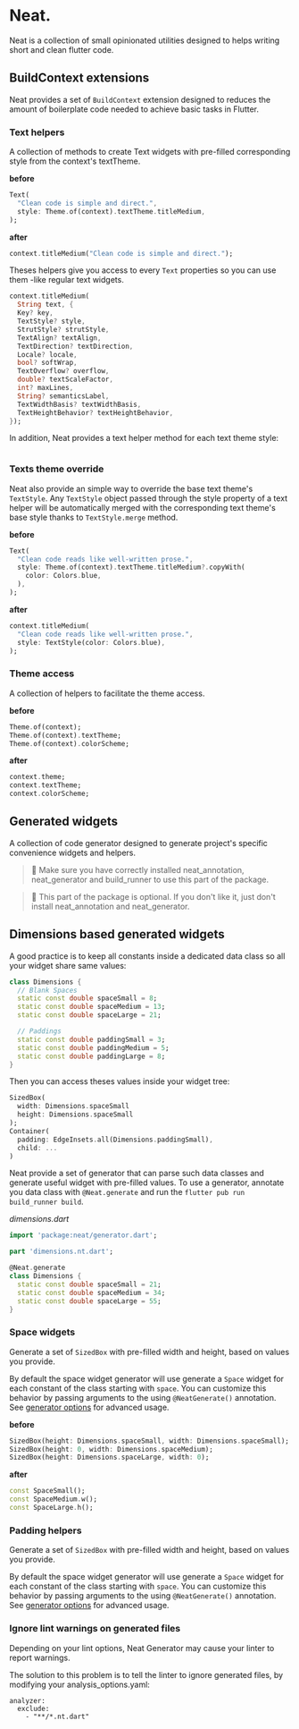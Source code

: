 # Neat.

Neat is a collection of small opinionated utilities designed to helps writing short and clean flutter code.

## BuildContext extensions

Neat provides a set of `BuildContext` extension designed to reduces the amount of boilerplate code needed to achieve basic tasks in Flutter.

### Text helpers

A collection of methods to create Text widgets with pre-filled corresponding style from the context's textTheme.

**before**
```dart
Text(
  "Clean code is simple and direct.",
  style: Theme.of(context).textTheme.titleMedium,
);
```
**after**
```dart
context.titleMedium("Clean code is simple and direct.");
```

Theses helpers give you access to every `Text` properties so you can use them -like regular text widgets.
```dart
context.titleMedium(
  String text, {
  Key? key,
  TextStyle? style,
  StrutStyle? strutStyle,
  TextAlign? textAlign,
  TextDirection? textDirection,
  Locale? locale,
  bool? softWrap,
  TextOverflow? overflow,
  double? textScaleFactor,
  int? maxLines,
  String? semanticsLabel,
  TextWidthBasis? textWidthBasis,
  TextHeightBehavior? textHeightBehavior,
});
```

In addition, Neat provides a text helper method for each text theme style:
```dart
```

### Texts theme override
Neat also provide an simple way to override the base text theme's `TextStyle`.
Any `TextStyle` object passed through the style property of a text helper will be automatically merged with the corresponding text theme's base style thanks to `TextStyle.merge` method.

**before**
```dart
Text(
  "Clean code reads like well-written prose.",
  style: Theme.of(context).textTheme.titleMedium?.copyWith(
    color: Colors.blue,
  ),
);
```

**after**
```dart
context.titleMedium(
  "Clean code reads like well-written prose.",
  style: TextStyle(color: Colors.blue),
);
```

### Theme access

A collection of helpers to facilitate the theme access.

**before**
```dart
Theme.of(context);
Theme.of(context).textTheme;
Theme.of(context).colorScheme;
```

**after**
```dart
context.theme;
context.textTheme;
context.colorScheme;
```

## Generated widgets

A collection of code generator designed to generate project's specific convenience widgets and helpers.

> 🚨 Make sure you have correctly installed neat_annotation, neat_generator and build_runner to use this part of the package.

> 🔧 This part of the package is optional. If you don't like it, just don't install neat_annotation and neat_generator.

## Dimensions based generated widgets

A good practice is to keep all constants inside a dedicated data class so all your widget share same values:
```dart
class Dimensions {
  // Blank Spaces
  static const double spaceSmall = 8;
  static const double spaceMedium = 13;
  static const double spaceLarge = 21;

  // Paddings
  static const double paddingSmall = 3;
  static const double paddingMedium = 5;
  static const double paddingLarge = 8;
}
```
Then you can access theses values inside your widget tree:
```dart
SizedBox(
  width: Dimensions.spaceSmall
  height: Dimensions.spaceSmall
);
Container(
  padding: EdgeInsets.all(Dimensions.paddingSmall),
  child: ...
)
```
Neat provide a set of generator that can parse such data classes and generate useful widget with pre-filled values. To use a generator,
annotate you data class with `@Neat.generate` and run the `flutter pub run build_runner build`.

_dimensions.dart_
```dart
import 'package:neat/generator.dart';

part 'dimensions.nt.dart';

@Neat.generate
class Dimensions {
  static const double spaceSmall = 21;
  static const double spaceMedium = 34;
  static const double spaceLarge = 55;
}
```

### Space widgets
Generate a set of `SizedBox` with pre-filled width and height, based on values you provide.

By default the space widget generator will use generate a `Space` widget for each constant of the class starting with `space`. You can customize this behavior by passing arguments to the using `@NeatGenerate()` annotation. See [generator options](https://github.com/Pierre2tm/neat/blob/main/packages/neat/doc/generator.md) for advanced usage.

**before**
```dart
SizedBox(height: Dimensions.spaceSmall, width: Dimensions.spaceSmall);
SizedBox(height: 0, width: Dimensions.spaceMedium);
SizedBox(height: Dimensions.spaceLarge, width: 0);
```

**after**
```dart
const SpaceSmall();   
const SpaceMedium.w();
const SpaceLarge.h();
```

### Padding helpers
Generate a set of `SizedBox` with pre-filled width and height, based on values you provide.

By default the space widget generator will use generate a `Space` widget for each constant of the class starting with `space`. You can customize this behavior by passing arguments to the using `@NeatGenerate()` annotation. See [generator options](https://github.com/Pierre2tm/neat/blob/main/packages/neat/doc/generator.md) for advanced usage.

### Ignore lint warnings on generated files
Depending on your lint options, Neat Generator may cause your linter to report warnings.

The solution to this problem is to tell the linter to ignore generated files, by modifying your analysis_options.yaml:
```
analyzer:
  exclude:
    - "**/*.nt.dart"
```